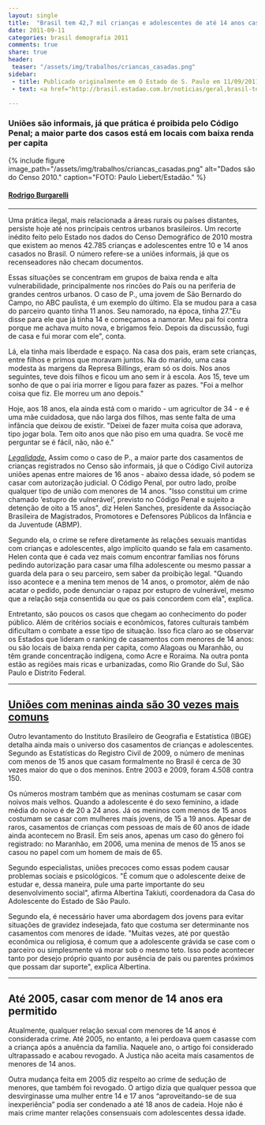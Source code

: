 ```yaml
---
layout: single
title:  "Brasil tem 42,7 mil crianças e adolescentes de até 14 anos casados"
date: 2011-09-11 
categories: brasil demografia 2011
comments: true
share: true
header:
 teaser: "/assets/img/trabalhos/criancas_casadas.png"
sidebar:
 - title: Publicado originalmente em O Estado de S. Paulo em 11/09/2011
 - text: <a href="http://brasil.estadao.com.br/noticias/geral,brasil-tem-42-7-mil-criancas-e-adolescentes-de-ate-14-anos-casados,770852">Ver o original</a>

---
```


<h3>Uniões são informais, já que prática é proibida pelo Código Penal; a maior parte dos casos está em locais com baixa renda per capita</h3>

{% include figure image_path="/assets/img/trabalhos/criancas_casadas.png" alt="Dados são do Censo 2010." caption="FOTO: Paulo Liebert/Estadão." %}

<h4><u>Rodrigo Burgarelli</u></h4>
<hr>
<p>Uma prática ilegal, mais relacionada a áreas rurais ou países distantes, persiste hoje até nos principais centros urbanos brasileiros. Um recorte inédito feito pelo Estado nos dados do Censo Demográfico de 2010 mostra que existem ao menos 42.785 crianças e adolescentes entre 10 e 14 anos casados no Brasil. O número refere-se a uniões informais, já que os recenseadores não checam documentos.</p>
<p>Essas situações se concentram em grupos de baixa renda e alta vulnerabilidade, principalmente nos rincões do País ou na periferia de grandes centros urbanos. O caso de P., uma jovem de São Bernardo do Campo, no ABC paulista, é um exemplo do último. Ela se mudou para a casa do parceiro quanto tinha 11 anos. Seu namorado, na época, tinha 27."Eu disse para ele que já tinha 14 e começamos a namorar. Meu pai foi contra porque me achava muito nova, e brigamos feio. Depois da discussão, fugi de casa e fui morar com ele", conta.</p>
<p>Lá, ela tinha mais liberdade e espaço. Na casa dos pais, eram sete crianças, entre filhos e primos que moravam juntos. Na do marido, uma casa modesta às margens da Represa Billings, eram só os dois. Nos anos seguintes, teve dois filhos e ficou um ano sem ir à escola. Aos 15, teve um sonho de que o pai iria morrer e ligou para fazer as pazes. "Foi a melhor coisa que fiz. Ele morreu um ano depois."</p>
<p>Hoje, aos 18 anos, ela ainda está com o marido - um agricultor de 34 - e é uma mãe cuidadosa, que não larga dos filhos, mas sente falta de uma infância que deixou de existir. "Deixei de fazer muita coisa que adorava, tipo jogar bola. Tem oito anos que não piso em uma quadra. Se você me perguntar se é fácil, não, não é."</p>
<p><u><i>Legalidade.</i></u> Assim como o caso de P., a maior parte dos casamentos de crianças registrados no Censo são informais, já que o Código Civil autoriza uniões apenas entre maiores de 16 anos - abaixo dessa idade, só podem se casar com autorização judicial. O Código Penal, por outro lado, proíbe qualquer tipo de união com menores de 14 anos. "Isso constitui um crime chamado ‘estupro de vulnerável’, previsto no Código Penal e sujeito a detenção de oito a 15 anos", diz Helen Sanches, presidente da Associação Brasileira de Magistrados, Promotores e Defensores Públicos da Infância e da Juventude (ABMP).</p>
<p>Segundo ela, o crime se refere diretamente às relações sexuais mantidas com crianças e adolescentes, algo implícito quando se fala em casamento. Helen conta que é cada vez mais comum encontrar famílias nos fóruns pedindo autorização para casar uma filha adolescente ou mesmo passar a guarda dela para o seu parceiro, sem saber da proibição legal. "Quando isso acontece e a menina tem menos de 14 anos, o promotor, além de não acatar o pedido, pode denunciar o rapaz por estupro de vulnerável, mesmo que a relação seja consentida ou que os pais concordem com ela", explica.</p> 
<p>Entretanto, são poucos os casos que chegam ao conhecimento do poder público. Além de critérios sociais e econômicos, fatores culturais também dificultam o combate a esse tipo de situação. Isso fica claro ao se observar os Estados que lideram o ranking de casamentos com menores de 14 anos: ou são locais de baixa renda per capita, como Alagoas ou Maranhão, ou têm grande concentração indígena, como Acre e Roraima. Na outra ponta estão as regiões mais ricas e urbanizadas, como Rio Grande do Sul, São Paulo e Distrito Federal.</p>
<hr>
<h2><a href="http://sao-paulo.estadao.com.br/noticias/geral,unioes-com-meninas-ainda-sao-30-vezes-mais-comuns-imp-,770979">Uniões com meninas ainda são 30 vezes mais comuns</a></h2>
<p>Outro levantamento do Instituto Brasileiro de Geografia e Estatística (IBGE) detalha ainda mais o universo dos casamentos de crianças e adolescentes. Segundo as Estatísticas do Registro Civil de 2009, o número de meninas com menos de 15 anos que casam formalmente no Brasil é cerca de 30 vezes maior do que o dos meninos. Entre 2003 e 2009, foram 4.508 contra 150.</p>
<p>Os números mostram também que as meninas costumam se casar com noivos mais velhos. Quando a adolescente é do sexo feminino, a idade média do noivo é de 20 a 24 anos. Já os meninos com menos de 15 anos costumam se casar com mulheres mais jovens, de 15 a 19 anos. Apesar de raros, casamentos de crianças com pessoas de mais de 60 anos de idade ainda acontecem no Brasil. Em seis anos, apenas um caso do gênero foi registrado: no Maranhão, em 2006, uma menina de menos de 15 anos se casou no papel com um homem de mais de 65.</p>
<p>Segundo especialistas, uniões precoces como essas podem causar problemas sociais e psicológicos. "É comum que o adolescente deixe de estudar e, dessa maneira, pule uma parte importante do seu desenvolvimento social", afirma Albertina Takiuti, coordenadora da Casa do Adolescente do Estado de São Paulo.</p>
<p>Segundo ela, é necessário haver uma abordagem dos jovens para evitar situações de gravidez indesejada, fato que costuma ser determinante nos casamentos com menores de idade. "Muitas vezes, até por questão econômica ou religiosa, é comum que a adolescente grávida se case com o parceiro ou simplesmente vá morar sob o mesmo teto. Isso pode acontecer tanto por desejo próprio quanto por ausência de pais ou parentes próximos que possam dar suporte", explica Albertina.</p>
<hr>
<h2>Até 2005, casar com menor de 14 anos era permitido</h2>
<p>Atualmente, qualquer relação sexual com menores de 14 anos é considerada crime. Até 2005, no entanto, a lei perdoava quem casasse com a criança após a anuência da família. Naquele ano, o artigo foi considerado ultrapassado e acabou revogado. A Justiça não aceita mais casamentos de menores de 14 anos.</p>
<p>Outra mudança feita em 2005 diz respeito ao crime de sedução de menores, que também foi revogado. O artigo dizia que qualquer pessoa que desvirginasse uma mulher entre 14 e 17 anos “aproveitando-se de sua inexperiência” podia ser condenado a até 18 anos de cadeia. Hoje não é mais crime manter relações consensuais com adolescentes dessa idade.</p>

